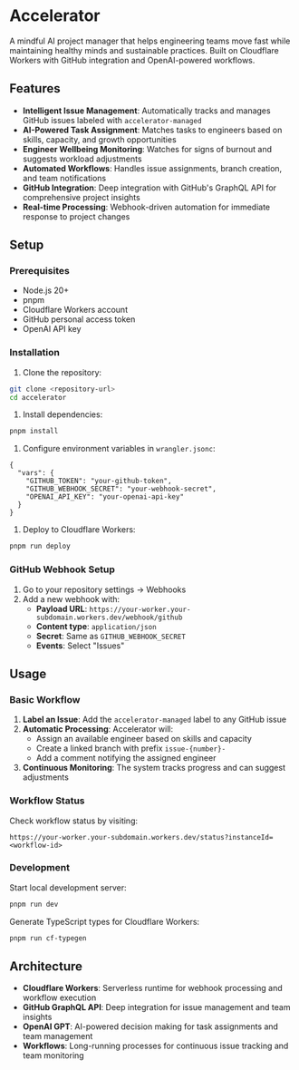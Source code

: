 # Accelerator

A mindful AI project manager that helps engineering teams move fast while maintaining healthy minds and sustainable practices. Built on Cloudflare Workers with GitHub integration and OpenAI-powered workflows.

## Features

- **Intelligent Issue Management**: Automatically tracks and manages GitHub issues labeled with `accelerator-managed`
- **AI-Powered Task Assignment**: Matches tasks to engineers based on skills, capacity, and growth opportunities
- **Engineer Wellbeing Monitoring**: Watches for signs of burnout and suggests workload adjustments
- **Automated Workflows**: Handles issue assignments, branch creation, and team notifications
- **GitHub Integration**: Deep integration with GitHub's GraphQL API for comprehensive project insights
- **Real-time Processing**: Webhook-driven automation for immediate response to project changes

## Setup

### Prerequisites

- Node.js 20+
- pnpm
- Cloudflare Workers account
- GitHub personal access token
- OpenAI API key

### Installation

1. Clone the repository:

```bash
git clone <repository-url>
cd accelerator
```

1. Install dependencies:

```bash
pnpm install
```

1. Configure environment variables in `wrangler.jsonc`:

```jsonc
{
  "vars": {
    "GITHUB_TOKEN": "your-github-token",
    "GITHUB_WEBHOOK_SECRET": "your-webhook-secret", 
    "OPENAI_API_KEY": "your-openai-api-key"
  }
}
```

1. Deploy to Cloudflare Workers:

```bash
pnpm run deploy
```

### GitHub Webhook Setup

1. Go to your repository settings → Webhooks
2. Add a new webhook with:
   - **Payload URL**: `https://your-worker.your-subdomain.workers.dev/webhook/github`
   - **Content type**: `application/json`
   - **Secret**: Same as `GITHUB_WEBHOOK_SECRET`
   - **Events**: Select "Issues"

## Usage

### Basic Workflow

1. **Label an Issue**: Add the `accelerator-managed` label to any GitHub issue
2. **Automatic Processing**: Accelerator will:
   - Assign an available engineer based on skills and capacity
   - Create a linked branch with prefix `issue-{number}-`
   - Add a comment notifying the assigned engineer
3. **Continuous Monitoring**: The system tracks progress and can suggest adjustments

### Workflow Status

Check workflow status by visiting:

```
https://your-worker.your-subdomain.workers.dev/status?instanceId=<workflow-id>
```

### Development

Start local development server:

```bash
pnpm run dev
```

Generate TypeScript types for Cloudflare Workers:

```bash
pnpm run cf-typegen
```

## Architecture

- **Cloudflare Workers**: Serverless runtime for webhook processing and workflow execution
- **GitHub GraphQL API**: Deep integration for issue management and team insights
- **OpenAI GPT**: AI-powered decision making for task assignments and team management
- **Workflows**: Long-running processes for continuous issue tracking and team monitoring
